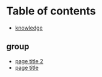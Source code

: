 # Table of contents

* [knowledge](README.md)

## group

* [page title 2](group/page-title-2.md)
* [page title](group/page-slug.md)

